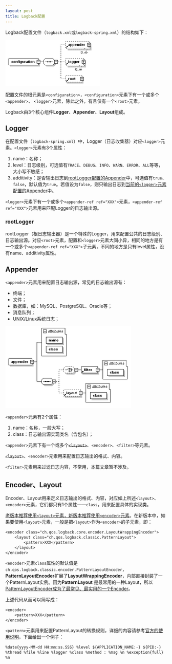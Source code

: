```yaml
---
layout: post
title: Logback配置
---
```


Logback配置文件（`logback.xml`或`logback-spring.xml`）的结构如下：

![配置文件结构](../images/2022/4/11/1.png)

配置文件的根元素是`<configuration>`，`<configuration>`元素下有一个或多个`<appender>`、 `<logger>`元素，除此之外，有且仅有一个`<root>`元素。

Logback由3个核心组件**Logger**、**Appender**、**Layout**组成。

## Logger

在配置文件（`logback-spring.xml`）中，Logger（日志收集器）对应`<logger>`元素。`<logger>`元素有3个属性：

1. name：名称；
2. level：日志级别，可选值有`TRACE`、`DEBUG`、`INFO`、`WARN`、`ERROR`、`ALL`等等，大小写不敏感；
3. additivity：是否输出日志到<u>rootLogger配置的Appender</u>中，可选值有`true`、`false`，默认值为`true`。若值设为`false`，则只输出日志到<u>当前的`<logger>`元素配置的Appender</u>中。

`<logger>`元素下有一个或多个`<appender-ref ref="XXX">`元素，`<appender-ref ref="XXX">`元素用来匹配Logger的日志输出源。

### rootLogger

rootLogger（根日志输出器）是一个特殊的Logger，用来配置公共的日志级别、日志输出源。对应`<root>`元素，配置和`<logger>`元素大同小异，相同的地方是有一个或多个`<appender-ref ref="XXX">`子元素，不同的地方是只有level属性，没有name、additivity属性。

## Appender

`<appender>`元素用来配置日志输出源，常见的日志输出源有：

- 终端；
- 文件；
- 数据库，如：MySQL、PostgreSQL、Oracle等；
- 消息队列；
- UNIX/Linux系统日志；

![Appender配置元素结构](../images/2022/4/11/2.png)

`<appender>`元素有2个属性：

1. name：名称，一般大写；
2. class：日志输出源实现类名（含包名）；

`<appender>`元素下有一个或多个~~`<layout>`~~、`<encoder>`、`<filter>`等元素。

~~`<layout>`~~、`<encoder>`元素用来配置日志输出的格式、内容。

`<filter>`元素用来过滤日志内容，不常用，本篇文章暂不涉及。

## Encoder、Layout

Encoder、Layout用来定义日志输出的格式、内容，对应如上所述`<layout>`、`<encoder>`元素，它们都只有1个属性——`class`，用来配置具体的实现类。

<u>老版本推荐使用`<layout>`元素，新版本推荐使用`<encoder>`元素</u>。在新版本中，如果要使用`<layout>`元素，一般是把`<layout>`作为`<encoder>`的子元素，即：

```
<encoder class="ch.qos.logback.core.encoder.LayoutWrappingEncoder">
    <layout class="ch.qos.logback.classic.PatternLayout">
    	<pattern>XXX</pattern>
    </layout>
</encoder>
```

`<encoder>`元素`class`属性的默认值是`ch.qos.logback.classic.encoder.PatternLayoutEncoder`，**PatternLayoutEncoder**扩展了**LayoutWrappingEncoder**，内部直接封装了一个PatternLayout实例。因为**PatternLayout** 是最常用的一种Layout，所以<u>PatternLayoutEncoder成为了最常见、最实用的一个Encoder</u>。

上述代码从而可以简写成：

```
<encoder>
	<pattern>XXX</pattern>
</encoder>
```

`<pattern>`元素用来配置PatternLayout的转换规则，详细的内容请参考[官方的使用说明](https://logback.qos.ch/manual/layouts.html#conversionWord)，下面给出一个例子：

```
%date{yyyy-MM-dd HH:mm:ss.SSS} %level ${APPLICATION_NAME:-} ${PID:-} %thread %file %line %logger %class %method : %msg %n %exception{full} %n
```

